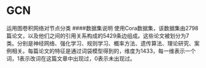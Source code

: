 # GCN
运用图卷积网络对节点分类
####数据集说明
使用Cora数据集，该数据集由2798篇论文，以及他们之间的引用关系构成的5429条边组成。这些论文被划分为7类。分别是神经网络、强化学习、规则学习、概率方法、遗传算法、理论研究、案例相关。每篇论文的特征是通过词袋模型得到的，维度为1433，每一维表示一个词，1表示改词在这篇文章中出现过，0表示未出现过。
